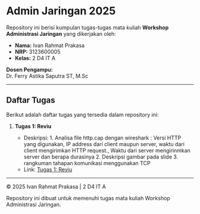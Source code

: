 # Admin Jaringan 2025

Repository ini berisi kumpulan tugas-tugas mata kuliah **Workshop Administrasi Jaringan** yang dikerjakan oleh:

- **Nama:** Ivan Rahmat Prakasa
- **NRP:** 3123600005
- **Kelas:** 2 D4 IT A

**Dosen Pengampu:**  
Dr. Ferry Astika Saputra ST, M.Sc

---

## Daftar Tugas

Berikut adalah daftar tugas yang tersedia dalam repository ini:

1. **Tugas 1: Reviu**

   - Deskripsi: 1. Analisa file http.cap dengan wireshark : Versi HTTP yang digunakan, IP address dari client maupun server, waktu dari client mengirimkan HTTP request., Waktu dari server mengirinmkan server dan berapa durasinya 2. Deskripsi gambar pada slide 3. rangkuman tahapan komunikasi menggunakan TCP
   - Link: [Tugas 1: Reviu](./Tugas1-Reviu/Reviu.md)

---

© 2025 Ivan Rahmat Prakasa | 2 D4 IT A

Repository ini dibuat untuk memenuhi tugas mata kuliah Workshop Administrasi Jaringan.
